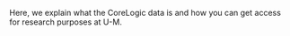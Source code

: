 Here, we explain what the CoreLogic data is and how you can get access for research purposes at U-M.